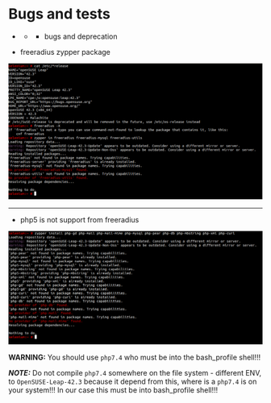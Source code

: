 # Bugs and tests

- - - bugs and deprecation

- freeradius zypper package

![](https://github.com/nu11secur1ty/RADIUS-Ubuntu-20.04/blob/master/OpenSUSE-Leap-42.3/screen/freeradius-depnd.png)

-------------------------------------------------------------------------------------------------------

- php5 is not support from freeradius 

![](https://github.com/nu11secur1ty/RADIUS-Ubuntu-20.04/blob/master/OpenSUSE-Leap-42.3/screen/php5-notsupport.png)

**WARNING:** You should use `php7.4` who must be into the bash_profile shell!!! 

***NOTE:*** Do not compile `php7.4` somewhere on the file system - different ENV, to `OpenSUSE-Leap-42.3` because it depend from this, where is a `php7.4` is on    your system!!! In our case this must be into bash_profile shell!!!

